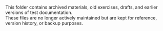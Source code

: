 This folder contains archived materials, old exercises, drafts, and earlier versions of test documentation.  
These files are no longer actively maintained but are kept for reference, version history, or backup purposes.
